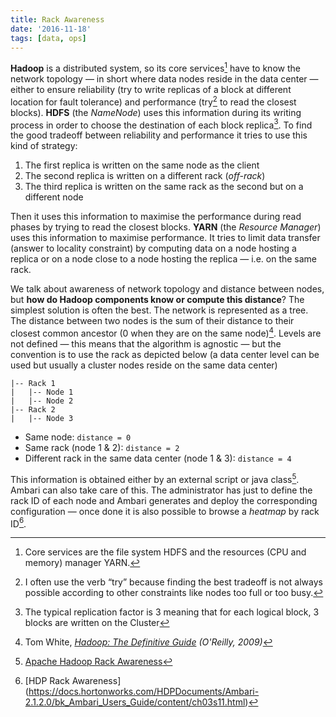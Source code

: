 ```yaml
---
title: Rack Awareness
date: '2016-11-18'
tags: [data, ops]
---
```


**Hadoop** is a distributed system, so its core services[^1] have to know the network topology — in short where data nodes reside in the data center — either to ensure reliability (try to write replicas of a block at different location for fault tolerance) and performance (try[^2] to read the closest blocks).
**HDFS** (the *NameNode*) uses this information during its writing process in order to choose the destination of each block replica[^3]. To find the good tradeoff between reliability and performance it tries to use this kind of strategy:

1. The first replica is written on the same node as the client
2. The second replica is written on a different rack (*off-rack*)
3. The third replica is written on the same rack as the second but on a different node

Then it uses this information to maximise the performance during read phases by trying to read the closest blocks.
**YARN** (the *Resource Manager*) uses this information to maximise performance. It tries to limit data transfer (answer to locality constraint) by computing data on a node hosting a replica or on a node close to a node hosting the replica — i.e. on the same rack.

We talk about awareness of network topology and distance between nodes, but **how do Hadoop components know or compute this distance**? The simplest solution is often the best. The network is represented as a tree. The distance between two nodes is the sum of their distance to their closest common ancestor (0 when they are on the same node)[^4]. Levels are not defined — this means that the algorithm is agnostic — but the convention is to use the rack as depicted below (a data center level can be used but usually a cluster nodes reside on the same data center)

```
|-- Rack 1
|   |-- Node 1
|   |-- Node 2
|-- Rack 2
|   |-- Node 3
```

* Same node: `distance = 0`
* Same rack (node 1 & 2): `distance = 2`
* Different rack in the same data center (node 1 & 3): `distance = 4`

This information is obtained either by an external script or java class[^5]. Ambari can also take care of this. The administrator has just to define the rack ID of each node and Ambari generates and deploy the corresponding configuration — once done it is also possible to browse a *heatmap* by rack ID[^6].

[^1]: Core services are the file system HDFS and the resources (CPU and memory) manager YARN.
[^2]: I often use the verb “try” because finding the best tradeoff is not always possible according to other constraints like nodes too full or too busy.
[^3]: The typical replication factor is 3 meaning that for each logical block, 3 blocks are written on the Cluster
[^4]: Tom White, *[Hadoop: The Definitive Guide](https://www.goodreads.com/book/show/25000038-hadoop) (O'Reilly, 2009)*
[^5]: [Apache Hadoop Rack Awareness](https://hadoop.apache.org/docs/r2.7.2/hadoop-project-dist/hadoop-common/RackAwareness.html)
[^6]: [HDP Rack Awareness] (https://docs.hortonworks.com/HDPDocuments/Ambari-2.1.2.0/bk_Ambari_Users_Guide/content/ch03s11.html)
